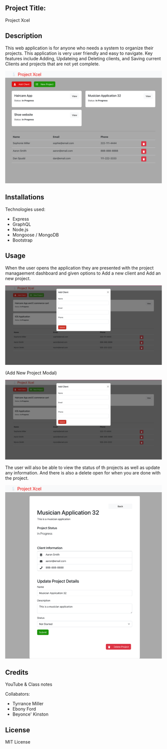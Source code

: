 ## Project Title:
Project Xcel 

## Description

This web application is for anyone who needs a system to organize their projects. This application is very user friendly and easy to navigate. Key features include Adding, Updateing and Deleting clients, and Saving current Clients and projects that are not yet complete.


![Webpage](client/src/components/assets/webpage.jpg)



## Installations
 Technologies used: 
 - Express
 - GraphQL
 - Node.js
 - Mongoose / MongoDB
 - Bootstrap


 ## Usage 
 When the user opens the application they are presented with the project managaement dashboard and given options to Add a new client and Add an new project.

 ![Image](client/src/components/assets/Add%20client.jpg)

 (Add New Project Modal)

 ![Image 2](client/src/components/assets/Add%20client.jpg)

 The user will also be able to view the status of th projects as well as update any information. And there is also a delete open for when you are done with the project.

![Image 4](client/src/components/assets/Review%20Project.jpg)








 ## Credits 
YouTube & Class notes

Collabators:
- Tyrrance Miller
- Ebony Ford
- Beyonce' Kinston


## License
 MIT License
 
